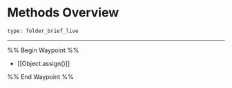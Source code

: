 # Methods Overview
 
```ccard
type: folder_brief_live
```
 
---

%% Begin Waypoint %%
- [[Object.assign()]]

%% End Waypoint %%